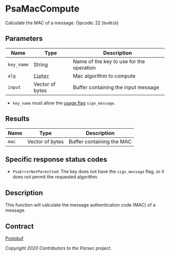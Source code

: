 # PsaMacCompute

Calculate the MAC of a message. Opcode: 22 (`0x0016`)

## Parameters

| Name       | Type                                          | Description                              |
|------------|-----------------------------------------------|------------------------------------------|
| `key_name` | String                                        | Name of the key to use for the operation |
| `alg`      | [`Cipher`](psa_algorithm.md#cipher-algorithm) | Mac algorithm to compute                 |
| `input`    | Vector of bytes                               | Buffer containing the input message      |

- `key_name` must allow the [usage flag](psa_key_attributes.md#usageflags-type) `sign_message`.

## Results

| Name  | Type            | Description               |
|-------|-----------------|---------------------------|
| `mac` | Vector of bytes | Buffer containing the MAC |

## Specific response status codes

- `PsaErrorNotPermitted`: The key does not have the `sign_message` flag, or it does not permit the
   requested algorithm.

## Description

This function will calculate the message authentication code (MAC) of a message.

## Contract

[Protobuf](https://github.com/parallaxsecond/parsec-operations/blob/master/protobuf/psa_mac_compute.proto)

*Copyright 2020 Contributors to the Parsec project.*
